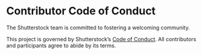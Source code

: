 # Contributor Code of Conduct

The Shutterstock team is committed to fostering a welcoming community.

This project is governed by Shutterstock’s [Code of Conduct](https://github.com/shutterstock/code-of-conduct). All contributors and participants agree to abide by its terms.